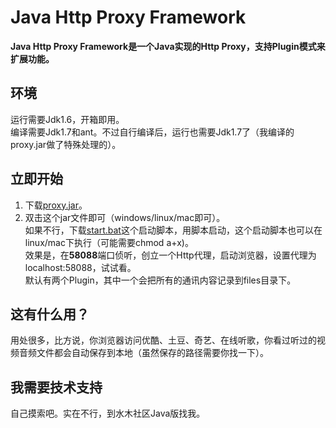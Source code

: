 Java Http Proxy Framework
=============

**Java Http Proxy Framework是一个Java实现的Http Proxy，支持Plugin模式来扩展功能。**

## 环境

运行需要Jdk1.6，开箱即用。   
编译需要Jdk1.7和ant。不过自行编译后，运行也需要Jdk1.7了（我编译的proxy.jar做了特殊处理的）。   


## 立即开始

1. 下载[proxy.jar](https://github.com/zms351/JavaHttpProxy/raw/master/dist/proxy.jar)。   
2. 双击这个jar文件即可（windows/linux/mac即可）。   
如果不行，下载[start.bat](https://github.com/zms351/JavaHttpProxy/raw/master/dist/start.bat)这个启动脚本，用脚本启动，这个启动脚本也可以在linux/mac下执行（可能需要chmod a+x)。   
效果是，在**58088**端口侦听，创立一个Http代理，启动浏览器，设置代理为localhost:58088，试试看。   
默认有两个Plugin，其中一个会把所有的通讯内容记录到files目录下。   

## 这有什么用？

用处很多，比方说，你浏览器访问优酷、土豆、奇艺、在线听歌，你看过听过的视频音频文件都会自动保存到本地（虽然保存的路径需要你找一下）。

## 我需要技术支持

自己摸索吧。实在不行，到水木社区Java版找我。